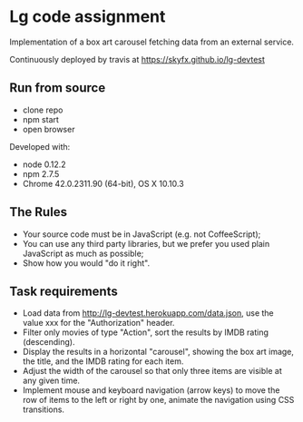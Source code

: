 Lg code assignment
==================

Implementation of a box art carousel fetching data from an external service.

Continuously deployed by travis at https://skyfx.github.io/lg-devtest

Run from source
---------------

  * clone repo
  * npm start
  * open browser 
  
Developed with:

  * node 0.12.2
  * npm 2.7.5
  * Chrome 42.0.2311.90 (64-bit), OS X 10.10.3 

The Rules
---------
  *  Your source code must be in JavaScript (e.g. not CoffeeScript);
  *  You can use any third party libraries, but we prefer you used plain JavaScript as much as possible;
  *  Show how you would "do it right".


Task requirements
-----------------
  *   Load data from http://lg-devtest.herokuapp.com/data.json, use the value xxx for the "Authorization" header.
  *   Filter only movies of type "Action", sort the results by IMDB rating (descending).
  *   Display the results in a horizontal "carousel", showing the box art image, the title, and the IMDB rating for each item.
  *   Adjust the width of the carousel so that only three items are visible at any given time.
  *   Implement mouse and keyboard navigation (arrow keys) to move the row of items to the left or right by one, animate the navigation using CSS transitions.
